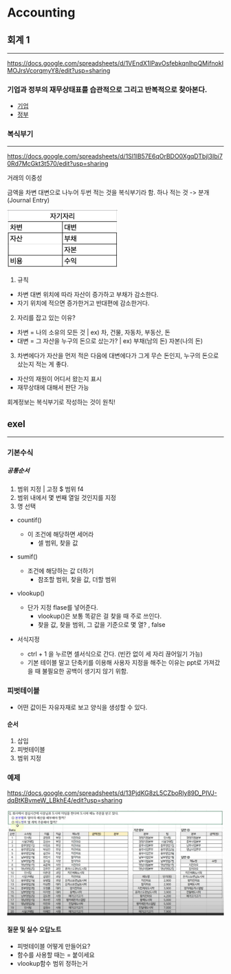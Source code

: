 # Accounting

## 회계 1

---

https://docs.google.com/spreadsheets/d/1VEndX1lPavOsfebkqnlhpQMifnokIMOJrsVcorqmyY8/edit?usp=sharing

### 기업과 정부의 재무상태표를 습관적으로 그리고 반복적으로 찾아본다.

- [기업](http://dart.fss.or.kr/)
- [정부](http://www.alio.go.kr/home.do)

### 복식부기

---

https://docs.google.com/spreadsheets/d/1SI1lB57E6qOrBDO0XgqDTbjl3Ibi70Rd7McGkt3t570/edit?usp=sharing

거래의 이중성

금액을 차변 대변으로 나누어 두번 적는 것을 복식부기라 함.
하나 적는 것 -> 분개(Journal Entry)

![demo](./screenshot/space.png)

1. 규칙

- 차변 대변 위치에 따라 자산이 증가하고 부채가 감소한다.
- 자기 위치에 적으면 증가한거고 반대편에 감소한거다.

2. 자리를 잡고 있는 이유?

- 차변 = 나의 소유의 모든 것 | ex) 차, 건물, 자동차, 부동산, 돈
- 대변 = 그 자산을 누구의 돈으로 샀는가? | ex) 부채(남의 돈) 자본(나의 돈)

3. 차변에다가 자산을 먼저 적은 다음에 대변에다가 그게 무슨 돈인지, 누구의 돈으로 샀는지 적는 게 좋다.

- 자산의 재원이 어디서 왔는지 표시
- 재무상태에 대해서 판단 가능

회계정보는 복식부기로 작성하는 것이 원칙!

## exel

---

### 기본수식

##### 공통순서

1. 범위 지정 | 고정 $ 범위 f4
2. 범위 내에서 몇 번째 열일 것인지를 지정
3. 명 선택

- countif()

  - 이 조건에 해당하면 세어라
    - 셀 범위, 찾을 값

- sumif()

  - 조건에 해당하는 값 더하기
    - 참조할 범위, 찾을 값, 더할 범위

- vlookup()

  - 단가 지정 flase를 넣어준다.
    - vlookup()은 보통 똑같은 걸 찾을 때 주로 쓰인다.
    - 찾을 값, 찾을 범위, 그 값을 기준으로 몇 열? , false

- 서식지정
  - ctrl + 1 을 누르면 셀서식으로 간다. (빈칸 없이 세 자리 끊어일기 가능)
  - 기본 테이블 말고 단축키를 이용해 사용자 지정을 해주는 이유는 ppt로 가져갔을 때 불필요한 공백이 생기지 않기 위함.

### 피벗테이블

- 어떤 값이든 자유자재로 보고 양식을 생성할 수 있다.

#### 순서

1.  삽입
2.  피벗테이블
3.  범위 지정

### 예제

https://docs.google.com/spreadsheets/d/13PjdKG8zL5CZboRly89D_PIVJ-dqBtKBvmeW_LBkhE4/edit?usp=sharing

![demo](./screenshot/ex01.png)

#### 질문 및 실수 오답노트

- 피벗테이블 어떻게 만들어요?
- 함수를 사용할 때는 = 붙이세요
- vlookup함수 범위 정하는거
